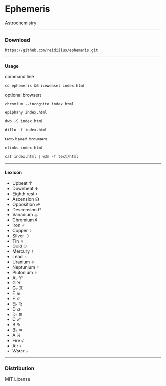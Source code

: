 ﻿Ephemeris
=========
Astrochemistry

---

### Download

    https://github.com/reidiiius/ephemeris.git

---

#### Usage
command line

    cd ephemeris && iceweasel index.html

optional browsers

    chromium --incognito index.html

    epiphany index.html

    dwb -S index.html

    dillo -f index.html

text-based browsers

    elinks index.html

    cat index.html | w3m -T text/html

---

#### Lexicon
- Upbeat &#8593;
- Downbeat &#8595;
- Eighth rest &#8250;
- Ascension &#9738;
- Opposition &#9741;
- Descension &#9739;
- Vanadium &#9910;
- Chromium &#9674;
- Iron &#9794;
- Copper &#9792;
- Silver &#9789;
- Tin &#9795;
- Gold &#9737;
- Mercury &#9791;
- Lead &#9796;
- Uranium &#9797;
- Neptunium &#9798;
- Plutonium &#9799;
- A&#9837; &#9800;
- G &#9801;
- G&#9837; &#9802;
- F &#9803;
- E &#9804;
- E&#9837; &#9805;
- D &#9806;
- D&#9837; &#9807;
- C &#9808;
- B &#9809;
- B&#9837; &#9810;
- A &#9811;
- Fire &#9839;
- Air &#9838;
- Water &#9837;

---

### Distribution
MIT License

